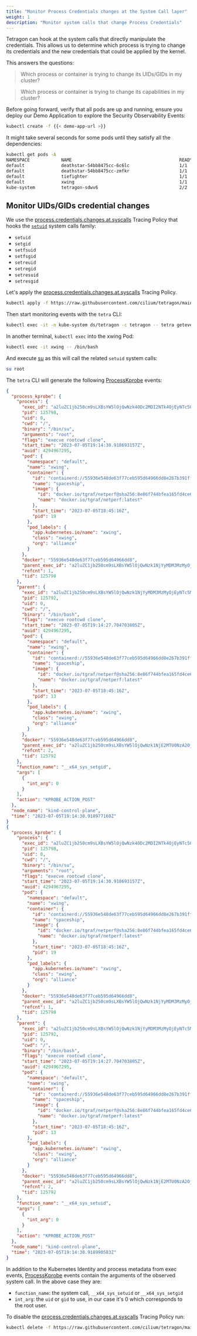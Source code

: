 ```yaml
---
title: "Monitor Process Credentials changes at the System Call layer"
weight: 1
description: "Monitor system calls that change Process Credentials"
---
```


Tetragon can hook at the system calls that directly manipulate the credentials.
This allows us to determine which process is trying to change its credentials
and the new credentials that could be applied by the kernel.

This answers the questions:

> Which process or container is trying to change its UIDs/GIDs in my cluster?

> Which process or container is trying to change its capabilities in my
> cluster?

Before going forward, verify that all pods are up and running, ensure you
deploy our Demo Application to explore the Security Observability Events:

```bash
kubectl create -f {{< demo-app-url >}}
```

It might take several seconds for some pods until they satisfy all the dependencies:

```bash
kubectl get pods -A
NAMESPACE            NAME                                         READY   STATUS    RESTARTS   AGE
default              deathstar-54bb8475cc-6c6lc                   1/1     Running   0          2m54s
default              deathstar-54bb8475cc-zmfkr                   1/1     Running   0          2m54s
default              tiefighter                                   1/1     Running   0          2m54s
default              xwing                                        1/1     Running   0          2m54s
kube-system          tetragon-sdwv6                               2/2     Running   0          27m
```

## Monitor UIDs/GIDs credential changes

We use the
[process.credentials.changes.at.syscalls](https://raw.githubusercontent.com/cilium/tetragon/main/examples/tracingpolicy/process-credentials/process.credentials.changes.at.syscalls.yaml)
Tracing Policy that hooks the
[`setuid`](https://man7.org/linux/man-pages/man2/setuid.2.html) system calls
family:

- `setuid`
- `setgid`
- `setfsuid`
- `setfsgid`
- `setreuid`
- `setregid`
- `setresuid`
- `setresgid`

Let's apply the [process.credentials.changes.at.syscalls](https://raw.githubusercontent.com/cilium/tetragon/main/examples/tracingpolicy/process-credentials/process.credentials.changes.at.syscalls.yaml) Tracing Policy.

```bash
kubectl apply -f https://raw.githubusercontent.com/cilium/tetragon/main/examples/tracingpolicy/process-credentials/process.credentials.changes.at.syscalls.yaml
```

Then start monitoring events with the `tetra` CLI:
```bash
kubectl exec -it -n kube-system ds/tetragon -c tetragon -- tetra getevents
```

In another terminal, `kubectl exec` into the xwing Pod:

```bash
kubectl exec -it xwing -- /bin/bash
```

And execute [su](https://en.wikipedia.org/wiki/Su_(Unix)) as this will call the
related `setuid` system calls:

```bash
su root
```

The `tetra` CLI will generate the following [ProcessKprobe](https://tetragon.cilium.io/docs/reference/grpc-api/#processkprobe) events:

```json
{
  "process_kprobe": {
    "process": {
      "exec_id": "a2luZC1jb250cm9sLXBsYW5lOjQwNzk4ODc2MDI2NTk4OjEyNTc5OA==",
      "pid": 125798,
      "uid": 0,
      "cwd": "/",
      "binary": "/bin/su",
      "arguments": "root",
      "flags": "execve rootcwd clone",
      "start_time": "2023-07-05T19:14:30.918693157Z",
      "auid": 4294967295,
      "pod": {
        "namespace": "default",
        "name": "xwing",
        "container": {
          "id": "containerd://55936e548de63f77ceb595d64966dd8e267b391ff0ef63b26c17eb8c2f6510be",
          "name": "spaceship",
          "image": {
            "id": "docker.io/tgraf/netperf@sha256:8e86f744bfea165fd4ce68caa05abc96500f40130b857773186401926af7e9e6",
            "name": "docker.io/tgraf/netperf:latest"
          },
          "start_time": "2023-07-05T18:45:16Z",
          "pid": 19
        },
        "pod_labels": {
          "app.kubernetes.io/name": "xwing",
          "class": "xwing",
          "org": "alliance"
        }
      },
      "docker": "55936e548de63f77ceb595d64966dd8",
      "parent_exec_id": "a2luZC1jb250cm9sLXBsYW5lOjQwNzk1NjYyMDM3MzMyOjEyNTc5Mg==",
      "refcnt": 1,
      "tid": 125798
    },
    "parent": {
      "exec_id": "a2luZC1jb250cm9sLXBsYW5lOjQwNzk1NjYyMDM3MzMyOjEyNTc5Mg==",
      "pid": 125792,
      "uid": 0,
      "cwd": "/",
      "binary": "/bin/bash",
      "flags": "execve rootcwd clone",
      "start_time": "2023-07-05T19:14:27.704703805Z",
      "auid": 4294967295,
      "pod": {
        "namespace": "default",
        "name": "xwing",
        "container": {
          "id": "containerd://55936e548de63f77ceb595d64966dd8e267b391ff0ef63b26c17eb8c2f6510be",
          "name": "spaceship",
          "image": {
            "id": "docker.io/tgraf/netperf@sha256:8e86f744bfea165fd4ce68caa05abc96500f40130b857773186401926af7e9e6",
            "name": "docker.io/tgraf/netperf:latest"
          },
          "start_time": "2023-07-05T18:45:16Z",
          "pid": 13
        },
        "pod_labels": {
          "app.kubernetes.io/name": "xwing",
          "class": "xwing",
          "org": "alliance"
        }
      },
      "docker": "55936e548de63f77ceb595d64966dd8",
      "parent_exec_id": "a2luZC1jb250cm9sLXBsYW5lOjQwNzk1NjE2MTU0NzA2OjEyNTc4Mw==",
      "refcnt": 2,
      "tid": 125792
    },
    "function_name": "__x64_sys_setgid",
    "args": [
      {
        "int_arg": 0
      }
    ],
    "action": "KPROBE_ACTION_POST"
  },
  "node_name": "kind-control-plane",
  "time": "2023-07-05T19:14:30.918977160Z"
}
{
  "process_kprobe": {
    "process": {
      "exec_id": "a2luZC1jb250cm9sLXBsYW5lOjQwNzk4ODc2MDI2NTk4OjEyNTc5OA==",
      "pid": 125798,
      "uid": 0,
      "cwd": "/",
      "binary": "/bin/su",
      "arguments": "root",
      "flags": "execve rootcwd clone",
      "start_time": "2023-07-05T19:14:30.918693157Z",
      "auid": 4294967295,
      "pod": {
        "namespace": "default",
        "name": "xwing",
        "container": {
          "id": "containerd://55936e548de63f77ceb595d64966dd8e267b391ff0ef63b26c17eb8c2f6510be",
          "name": "spaceship",
          "image": {
            "id": "docker.io/tgraf/netperf@sha256:8e86f744bfea165fd4ce68caa05abc96500f40130b857773186401926af7e9e6",
            "name": "docker.io/tgraf/netperf:latest"
          },
          "start_time": "2023-07-05T18:45:16Z",
          "pid": 19
        },
        "pod_labels": {
          "app.kubernetes.io/name": "xwing",
          "class": "xwing",
          "org": "alliance"
        }
      },
      "docker": "55936e548de63f77ceb595d64966dd8",
      "parent_exec_id": "a2luZC1jb250cm9sLXBsYW5lOjQwNzk1NjYyMDM3MzMyOjEyNTc5Mg==",
      "refcnt": 1,
      "tid": 125798
    },
    "parent": {
      "exec_id": "a2luZC1jb250cm9sLXBsYW5lOjQwNzk1NjYyMDM3MzMyOjEyNTc5Mg==",
      "pid": 125792,
      "uid": 0,
      "cwd": "/",
      "binary": "/bin/bash",
      "flags": "execve rootcwd clone",
      "start_time": "2023-07-05T19:14:27.704703805Z",
      "auid": 4294967295,
      "pod": {
        "namespace": "default",
        "name": "xwing",
        "container": {
          "id": "containerd://55936e548de63f77ceb595d64966dd8e267b391ff0ef63b26c17eb8c2f6510be",
          "name": "spaceship",
          "image": {
            "id": "docker.io/tgraf/netperf@sha256:8e86f744bfea165fd4ce68caa05abc96500f40130b857773186401926af7e9e6",
            "name": "docker.io/tgraf/netperf:latest"
          },
          "start_time": "2023-07-05T18:45:16Z",
          "pid": 13
        },
        "pod_labels": {
          "app.kubernetes.io/name": "xwing",
          "class": "xwing",
          "org": "alliance"
        }
      },
      "docker": "55936e548de63f77ceb595d64966dd8",
      "parent_exec_id": "a2luZC1jb250cm9sLXBsYW5lOjQwNzk1NjE2MTU0NzA2OjEyNTc4Mw==",
      "refcnt": 2,
      "tid": 125792
    },
    "function_name": "__x64_sys_setuid",
    "args": [
      {
        "int_arg": 0
      }
    ],
    "action": "KPROBE_ACTION_POST"
  },
  "node_name": "kind-control-plane",
  "time": "2023-07-05T19:14:30.918990583Z"
}
```

In addition to the Kubernetes Identity and process metadata from exec events,
[ProcessKprobe](https://tetragon.cilium.io/docs/reference/grpc-api/#processkprobe)
events contain the arguments of the observed system call. In the above case
they are:

- `function_name`: the system call, `__x64_sys_setuid` or
  `__x64_sys_setgid`
- `int_arg`: the `uid` or `gid` to use, in our case it's 0 which corresponds to
  the root user.


To disable the [process.credentials.changes.at.syscalls](https://raw.githubusercontent.com/cilium/tetragon/main/examples/tracingpolicy/process-credentials/process.credentials.changes.at.syscalls.yaml) Tracing Policy run:

```bash
kubectl delete -f https://raw.githubusercontent.com/cilium/tetragon/main/examples/tracingpolicy/process-credentials/process.credentials.changes.at.syscalls.yaml
```
